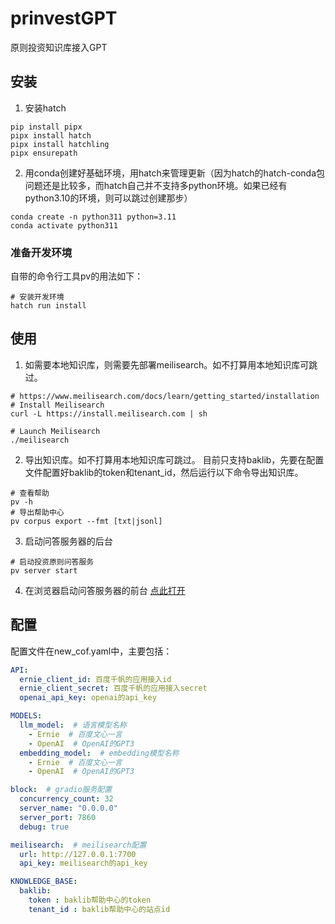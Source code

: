 # prinvestGPT
原则投资知识库接入GPT

## 安装
1. 安装hatch
```shell
pip install pipx
pipx install hatch
pipx install hatchling
pipx ensurepath 
```

2. 用conda创建好基础环境，用hatch来管理更新（因为hatch的hatch-conda包问题还是比较多，而hatch自己并不支持多python环境。如果已经有python3.10的环境，则可以跳过创建那步）
```shell
conda create -n python311 python=3.11
conda activate python311
```

### 准备开发环境
自带的命令行工具pv的用法如下：
```shell
# 安装开发环境
hatch run install
```


## 使用
1. 如需要本地知识库，则需要先部署meilisearch。如不打算用本地知识库可跳过。
```shell
# https://www.meilisearch.com/docs/learn/getting_started/installation
# Install Meilisearch
curl -L https://install.meilisearch.com | sh

# Launch Meilisearch
./meilisearch
```
2. 导出知识库。如不打算用本地知识库可跳过。
目前只支持baklib，先要在配置文件配置好baklib的token和tenant_id，然后运行以下命令导出知识库。
```shell
# 查看帮助
pv -h
# 导出帮助中心
pv corpus export --fmt [txt|jsonl]
```
3. 启动问答服务器的后台
```shell
# 启动投资原则问答服务
pv server start
```
4. 在浏览器启动问答服务器的前台
[点此打开](http://localhost:7860)

## 配置
配置文件在new_cof.yaml中，主要包括：
```yaml
API:
  ernie_client_id: 百度千帆的应用接入id
  ernie_client_secret: 百度千帆的应用接入secret
  openai_api_key: openai的api_key

MODELS:
  llm_model:  # 语言模型名称
    - Ernie  # 百度文心一言
    - OpenAI  # OpenAI的GPT3
  embedding_model:  # embedding模型名称
    - Ernie  # 百度文心一言
    - OpenAI  # OpenAI的GPT3

block:  # gradio服务配置
  concurrency_count: 32
  server_name: "0.0.0.0"
  server_port: 7860
  debug: true

meilisearch:  # meilisearch配置
  url: http://127.0.0.1:7700
  api_key: meilisearch的api_key

KNOWLEDGE_BASE:
  baklib:
    token : baklib帮助中心的token
    tenant_id : baklib帮助中心的站点id
```

